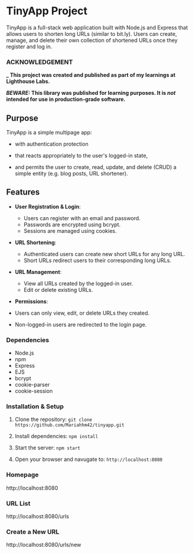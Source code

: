 # TinyApp Project

TinyApp is a full-stack web application built with Node.js and Express that allows users to shorten long URLs (similar to bit.ly). Users can create, manage, and delete their own collection of shortened URLs once they register and log in.

### ACKNOWLEDGEMENT 
**_ This project was created and published as part of my learnings at Lighthouse Labs.**

**_BEWARE:_ This library was published for learning purposes. It is _not_ intended for use in production-grade software.**

## Purpose 
TinyApp is a simple multipage app:

- with authentication protection

- that reacts appropriately to the user's logged-in state,

- and permits the user to create, read, update, and delete (CRUD) a simple entity (e.g. blog posts, URL shortener).

## Features

- **User Registration & Login**: 
  - Users can register with an email and password.
  - Passwords are encrypted using bcrypt.
  - Sessions are managed using cookies.

- **URL Shortening**:
  - Authenticated users can create new short URLs for any long URL.
  - Short URLs redirect users to their corresponding long URLs.

- **URL Management**:
  - View all URLs created by the logged-in user.
  - Edit or delete existing URLs.

- **Permissions**:
- Users can only view, edit, or delete URLs they created.
- Non-logged-in users are redirected to the login page.

### Dependencies
- Node.js
- npm
- Express
- EJS
- bcrypt
- cookie-parser
- cookie-session

### Installation & Setup

1. Clone the repository:
   `git clone https://github.com/Mariahhm42/tinyapp.git`

2. Install dependencies:
  `npm install`

3. Start the server:
  `npm start`

4. Open your browser and navugate to:
`http://localhost:8080`

### Homepage
http://localhost:8080

### URL List
http://localhost:8080/urls

### Create a New URL
http://localhost:8080/urls/new


